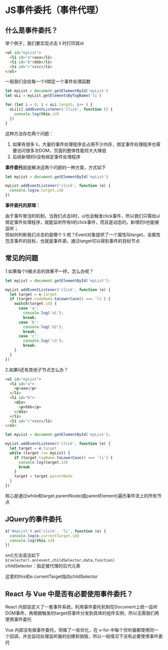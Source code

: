 # JS事件委托（事件代理）

## 什么是事件委托？

举个例子，我们要实现点击 li 时打印其id 
```html
<ul id="myList">
  <li id="a">aaa</li>
  <li id="b">bbb</li>
  <li id="c">ccc</li>
</ul>
```

一般我们会给每一个li绑定一个事件处理函数

```js
let myList = document.getElementById('myList')
let oLi = myList.getElementsByTagName('li')

for (let i = 0; i < oLi.length; i++ ) {
  oLi[i].addEventListener('click', function () {
    console.log(this.id)
  })
}
```

这种方法存在两个问题：
1. 如果有很多 li，大量的事件处理程序会占用不少内存，绑定事件处理程序也需要访问很多次DOM，页面的整体性能将大大降低
2. 后续新增的li没有绑定事件处理程序

**事件委托**就是解决这两个问题的一种方案，方式如下
```js
let myList = document.getElementById('myList')

myList.addEventListener('click', function (e) {
  console.log(e.target.id)
})
```

**事件委托的原理：**  

由于事件冒泡的机制，当我们点击li时，ul也会触发click事件，所以我们只需给ul绑定事件处理程序，就能监听所有li的click事件，而且是动态的，新增的li也能被监听；  
但如何判断我们点击的是哪个 li 呢？Event对象提供了一个属性叫target，该属性包含事件的目标，也就是事件源，通过target可以得到事件的目标节点  

## 常见的问题

1.如果每个li被点击的效果不一样，怎么办呢？
```js
let myList = document.getElementById('myList');

myList.addEventListener('click', function (e) {
  let target = e.target
  if (target.nodeName.toLowerCase() === 'li') {
    switch(target.id) {
      case 'a': 
        console.log('a1');
        break;
      case 'b': 
        console.log('b2');
        break;
      case 'c': 
        console.log('c3');
        break;
    }
  }
})
```

2.如果li还有其他子节点怎么办？
```html
<ul id="myList">
  <li id="a">
    <p>aaa</p>
  </li>
  <li id="b">
    <div>
      <p>bbb</p>
    </div>
  </li>
  <li id="c">ccc</li>
</ul>
```

```js
let myList = document.getElementById('myList');

myList.addEventListener('click', function (e) {
  let target = e.target
  while (target !== myList) {
    if (target.tagName.toLowerCase() === 'li') {
      console.log(target.id)
      break
    }
    target = target.parentNode
  }
})
```
核心是通过while和target.parentNode(或parentElement)遍历事件流上的所有节点

## JQuery的事件委托
```js
$('#myList').on('click', 'li', function (e) {
  console.log(e.currentTarget.id)
  console.log(this.id)
})
```
on()方法语法如下  
`$(selector).on(event,childSelector,data,function)`  
childSelector：指定被代理的后代元素

这里的this和e.currentTarget指向childSelector

## React 与 Vue 中是否有必要使用事件委托？

React 内部自定义了一套事件系统，利用事件委托机制在Document上统一监听DOM事件，再根据触发的target将事件分发到具体的组件实例，所以无需我们再使用事件委托   

Vue 内部没有做事件委托，但做了一些优化，在 v-for 中每个侦听器都使用同一个回调，并会自动处理监听器的创建和销毁，所以一般情况下没有必要使用事件委托